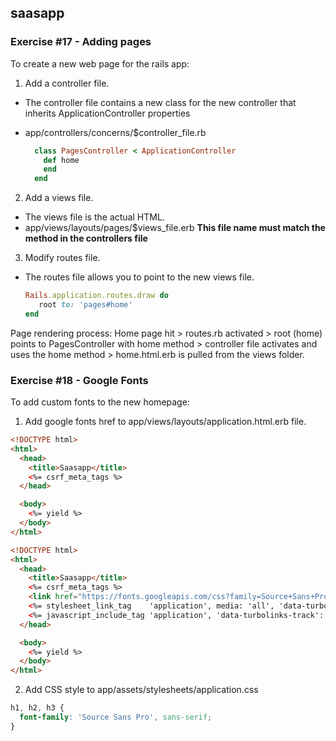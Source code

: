 ## saasapp

### Exercise #17 - Adding pages
To create a new web page for the rails app:

 1. Add a controller file.
  - The controller file contains a new class for the new controller that inherits ApplicationController properties
  - app/controllers/concerns/$controller_file.rb

      ```ruby
        class PagesController < ApplicationController
          def home
          end
        end
      ```

 2. Add a views file.
  - The views file is the actual HTML.
  - app/views/layouts/pages/$views_file.erb
  **This file name must match the method in the controllers file**

 3. Modify routes file.
  - The routes file allows you to point to the new views file.
    ```ruby
    Rails.application.routes.draw do
       root to: 'pages#home'
    end
    ```

Page rendering process:
Home page hit > routes.rb activated > root (home) points to PagesController with home method > controller file activates and uses the home method > home.html.erb is pulled from the views folder.


### Exercise #18 - Google Fonts
To add custom fonts to the new homepage:

1. Add google fonts href to app/views/layouts/application.html.erb file.
```html
<!DOCTYPE html>
<html>
  <head>
    <title>Saasapp</title>
    <%= csrf_meta_tags %>
  </head>

  <body>
    <%= yield %>
  </body>
</html>
```
```html
<!DOCTYPE html>
<html>
  <head>
    <title>Saasapp</title>
    <%= csrf_meta_tags %>
    <link href="https://fonts.googleapis.com/css?family=Source+Sans+Pro:400,700,900" rel="stylesheet">
    <%= stylesheet_link_tag    'application', media: 'all', 'data-turbolinks-track': 'reload' %>
    <%= javascript_include_tag 'application', 'data-turbolinks-track': 'reload' %>
  </head>

  <body>
    <%= yield %>
  </body>
</html>
```

2. Add CSS style to app/assets/stylesheets/application.css
```CSS
h1, h2, h3 {
  font-family: 'Source Sans Pro', sans-serif;
}
```

